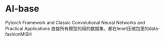 # AI-base
Pytorch Framework and Classic Convolutional Neural Networks and Practical Applications
直接所有模型的用的数据集，都在lenet压缩包里的data-fashionMISH
